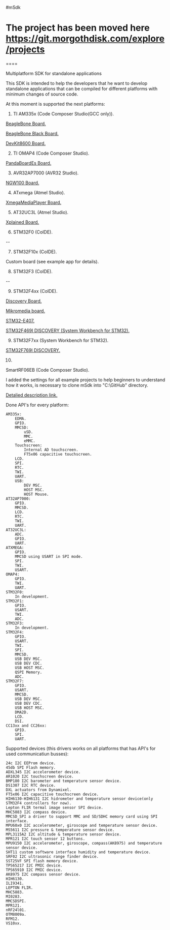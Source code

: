 #mSdk

# The project has been moved here https://git.morgothdisk.com/explore/projects

====

Multiplatform SDK for standalone applications

This SDK is intended to help the developers that he want to develop standalone applications that can be compiled for different platforms with minimum changes of source code.

At this moment is supported the next platforms:

1) TI AM335x (Code Composer Studio(GCC only)).

  <a href="http://beagleboard.org/bone">BeagleBone Board.</a>
  
  <a href="http://beagleboard.org/black">BeagleBone Black Board.</a>
  
  <a href="http://www.embest-tech.com/product/evaluation-boards/devkit8600-evaluation-board.html">DevKit8600 Board.</a>
  
2) TI OMAP4 (Code Composer Studio).

  <a href="http://pandaboard.org/content/pandaboard-es">PandaBoardEs Board.</a>
  
3) AVR32AP7000 (AVR32 Studio).

  <a href="http://www.atmel.com/tools/MATURENGW100NETWORKGATEWAYKIT.aspx">NGW100 Board.</a>
  
4) ATxmega (Atmel Studio).

  <a href="http://devboardshop.com/en/media-development-boards/9-xmegamediaplayer-v1.html">XmegaMediaPlayer Board.</a>
  
5) AT32UC3L (Atmel Studio).

  <a href="http://www.atmel.com/tools/UC3-L0XPLAINED.aspx">Xplained Board.</a>
  
6) STM32F0 (CoIDE).

  --

7) STM32F10x (CoIDE).

  Custom board (see example app for details).

8) STM32F3 (CoIDE).

  --

9) STM32F4xx (CoIDE).

  <a href="http://www.st.com/web/catalog/tools/FM116/SC959/SS1532/PF252419">Discovery Board.</a>
  
  <a href="http://www.mikroe.com/mikromedia/stm32-m4/">Mikromedia board.</a>
  
  <a href="https://www.olimex.com/Products/ARM/ST/STM32-H407/open-source-hardware">STM32-E407.</a>
  
  <a href="http://www.st.com/content/st_com/en/products/evaluation-tools/product-evaluation-tools/mcu-eval-tools/stm32-mcu-eval-tools/stm32-mcu-discovery-kits/32f469idiscovery.html">STM32F469I DISCOVERY (System Workbench for STM32).</a>
  
9) STM32F7xx (System Workbench for STM32).

  <a href="http://www.st.com/content/st_com/en/products/evaluation-tools/product-evaluation-tools/mcu-eval-tools/stm32-mcu-eval-tools/stm32-mcu-discovery-kits/32f769idiscovery.html">STM32F769I DISCOVERY.</a>

10)
  SmartRF06EB (Code Composer Studio).
  
I added the settings for all example projects to help beginners to understand how it works, is necessary to clone mSdk into "C:\GitHub\" directory.

<a href="http://forum.devboardshop.com/">Detalied description link.</a>

Done API's for every platform:

	AM335x:
		EDMA.
		GPIO.
		MMCSD:
			uSD.
			MMC.
			eMMC.
		Touchscreen:
			Internal AD touchscreen.
			FT5x06 capacitive touchscreen.
		LCD.
		SPI.
		RTC.
		TWI.
		UART.
		USB:
			DEV MSC.
			HOST MSC.
			HOST Mouse.
	AT32AP7000:
		GPIO.
		MMCSD.
		LCD.
		RTC.
		TWI.
		UART.
	AT32UC3L:
		ADC.
		GPIO.
		UART.
	ATXMEGA:
		GPIO.
		MMCSD using USART in SPI mode.
		SPI.
		TWI.
		USART.
	OMAP4:
		GPIO.
		TWI.
		UART.
	STM32F0:
		In development.
	STM32F1:
		GPIO.
		USART.
		TWI.
		ADC.
	STM32F3:
		In development.
	STM32F4:
		GPIO.
		USART.
		TWI.
		SPI.
		MMCSD.
		USB DEV MSC.
		USB DEV CDC.
		USB HOST MSC.
		QSPI Memory.
		ADC.
	STM32F7:
		GPIO.
		USART.
		MMCSD.
		USB DEV MSC.
		USB DEV CDC.
		USB HOST MSC.
		DMA2D.
		LCD.
		DSI.
	CC13xx and CC26xx:
		GPIO.
		SPI.
		UART.

Supported devices (this drivers works on all platforms that has API's for used communicatiun busses):

	24c I2C EEProm device.
	45db SPI Flash memory.
	ADXL345 I2C accelerometer device.
	AR1020 I2C touchscreen device.
	BMP180 I2C barometer and temperature sensor device.
	DS1307 I2C RTC device.
	DXL actuators from Dynamixel.
	FT5x06 I2C capacitive touchscreen device.
	HIH6130-HIH6131 I2C hidrometer and temperature sensor device(only STM32F4 controllers for now).
	Lepton FLIR termal image sensor SPI device.
	MHC5883 I2C compass device.
	MMCSD_SPI a driver to support MMC and SD/SDHC memory card using SPI interface.
	MPU60x0 I2C accelerometer, giroscope and temperature sensor device.
	MS5611 I2C pressure & temperature sensor device.
	MPL3115A2 I2C altitude & temperature sensor device.
	MPR121 I2C touch sensor 12 buttons.
	MPU9150 I2C accelerometer, giroscope, compass(AK8975) and temperature sensor device.
	SHT11 custom software interface humidity and temperature device.
	SRF02 I2C ultrasonic range finder device.
	SST25VF SPI flash memory device.
	TPS65217 I2C PMIC device.
	TPS65910 I2C PMIC device.
	AK8975 I2C compass sensor device.
	HIH6130.
	ILI9341.
	LEPTON FLIR.
	MHC5883.
	MI0283.
	MMCSDSPI.
	MPR121.
	nRF24l01.
	OTM8009a.
	RFM12.
	VS10xx.
